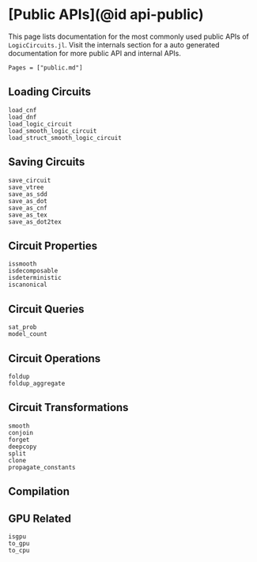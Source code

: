 # [Public APIs](@id api-public)

This page lists documentation for the most commonly used public APIs of `LogicCircuits.jl`. Visit the internals section for a auto generated documentation for more public API and internal APIs.

```@contents
Pages = ["public.md"]
```

## Loading Circuits

```@docs
load_cnf
load_dnf
load_logic_circuit
load_smooth_logic_circuit
load_struct_smooth_logic_circuit
```

## Saving Circuits

```@docs
save_circuit
save_vtree
save_as_sdd
save_as_dot
save_as_cnf
save_as_tex
save_as_dot2tex
```

## Circuit Properties

```@docs
issmooth
isdecomposable
isdeterministic
iscanonical
```

## Circuit Queries

```@docs
sat_prob
model_count
```

## Circuit Operations

```@docs
foldup
foldup_aggregate
```

## Circuit Transformations

```@docs
smooth
conjoin
forget
deepcopy
split
clone
propagate_constants
```

## Compilation

## GPU Related

```@docs
isgpu
to_gpu
to_cpu
```
